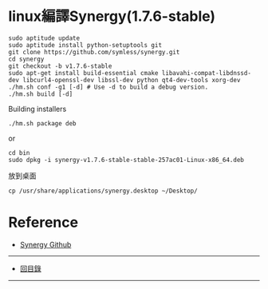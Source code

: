 # linux編譯Synergy(1.7.6-stable)
 
```
sudo aptitude update
sudo aptitude install python-setuptools git
git clone https://github.com/symless/synergy.git
cd synergy
git checkout -b v1.7.6-stable
sudo apt-get install build-essential cmake libavahi-compat-libdnssd-dev libcurl4-openssl-dev libssl-dev python qt4-dev-tools xorg-dev
./hm.sh conf -g1 [-d] # Use -d to build a debug version.
./hm.sh build [-d]
```

Building installers

	./hm.sh package deb

or 

```
cd bin
sudo dpkg -i synergy-v1.7.6-stable-stable-257ac01-Linux-x86_64.deb
```
放到桌面

	cp /usr/share/applications/synergy.desktop ~/Desktop/

# Reference
* [Synergy Github](https://github.com/symless/synergy/wiki/Compiling#Debian_8)

-------
* [回目錄](../README.md)

-------